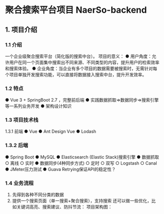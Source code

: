 # 聚合搜索平台项目 NaerSo-backend

## 1. 项目介绍
### 1.1 介绍
   一个企业级聚合搜索平台（简化版的搜索中台）。
   项目的意义：
   ● 用户角度：允许用户在同一个页面集中搜索出不同来源、不同类型的内容，提升用户的检索效率和搜索体验。
   ● 企业角度：当企业有多个项目的数据需要被搜索时，无需针对每个项目单独开发搜索功能，可以直接将数据接入搜索中台，提升开发效率。


### 1.2 特点
● Vue 3 + SpringBoot 2.7 ，完整前后端
● 实践数据抓取=>数据同步=>搜索引擎等一系列业务开发
● 架构设计知识

### 1.3 项目技术栈
1.3.1 前端
● Vue
● Ant Design Vue
● Lodash

### 1.3.2 后端
● Spring Boot
● MySQL
● Elasticsearch (Elastic Stack)搜索引擎
● 数据抓取
○ 离线
○ 实时
● 数据同步(4种同步方式)
○ 定时
○ 双写
○ Logstash
○ Canal
● JMeter压力测试
● Guava Retrying保证API的稳定性？


### 1.4 业务流程
1. 先得到各种不同分类的数据
2. 提供一个搜索页面（单一搜索+聚合搜索），支持搜索
   还可以做一些优化，比如关键词高亮、搜索建议、防抖节流：
   项目架构图：